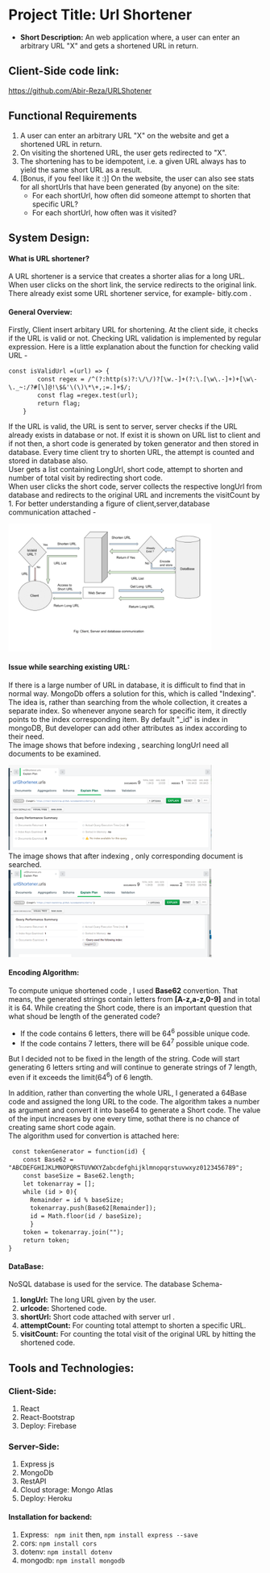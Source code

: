 # Project Title: Url Shortener
* **Short Description:** An web application where, a user can enter an arbitrary URL "X" and gets a shortened URL in return.


## Client-Side code link:
https://github.com/Abir-Reza/URLShotener

## Functional Requirements
1. A user can enter an arbitrary URL "X" on the website and get a shortened URL in return.
2. On visiting the shortened URL, the user gets redirected to "X".
3. The shortening has to be idempotent, i.e. a given URL always has to yield the same short URL as a result.
4. [Bonus, if you feel like it :)] On the website, the user can also see stats for all shortUrls that have been generated (by anyone) on the site:
    * For each shortUrl, how often did someone attempt to shorten that specific URL?
    * For each shortUrl, how often was it visited?

## System Design:
#### What is URL shortener?
A URL shortener is a service that creates a shorter alias for a long URL. When user clicks on the short link, the service redirects to the original link.
There already exist some URL shortener service, for example- bitly.com . 
#### General Overview:
Firstly, Client insert arbitary URL for shortening. At the client side, it checks if the URL is valid or not. Checking URL validation is implemented by regular expression. 
Here is a little explanation about the function for checking valid URL -
``` 
const isValidUrl =(url) => {
        const regex = /^(?:http(s)?:\/\/)?[\w.-]+(?:\.[\w\.-]+)+[\w\-\._~:/?#[\]@!\$&'\(\)\*\+,;=.]+$/;
        const flag =regex.test(url);
        return flag;       
    }

```
If the URL is valid, the URL is sent to server, server checks if the URL already exists in database or not. If exist it is shown on URL list to client and if not then, a short code is generated by token generator and then stored in database. Every time client try to shorten URL, the attempt is counted and stored in database also. <br />
 User gets a list containing LongUrl, short code, attempt to shorten and number of total visit by redirecting short code. <br /> 
 When user clicks the short code, server collects the respective longUrl from database and redirects to the original URL and increments the visitCount by 1. For better understanding a figure of client,server,database communication attached -


<img src="https://github.com/Abir-Reza/URLShotener/blob/main/ImageReadME/DataFlow-URLShortener.jpg" width="80%">

#### Issue while searching existing URL:
If there is a large number of URL in database, it is difficult to find that in normal way. MongoDb offers a solution for this, which is called "Indexing". The idea is, rather than searching from the whole collection, it creates a separate index. So whenever anyone search for specific item, it directly points to the index corresponding item. By default "_id" is index in mongoDB, But developer can add other attributes as index according to their need.  <br />
The image shows that before indexing , searching longUrl need all documents to be examined. <br />

<img src="https://github.com/Abir-Reza/URLShotener/blob/main/ImageReadME/BeforeIndexing.png" width="80%">
<br />
The image shows that after indexing , only corresponding document is searched. <br />
<img src="https://github.com/Abir-Reza/URLShotener/blob/main/ImageReadME/AfterIndexing.png" width="80%">
 <br />



#### Encoding Algorithm:
To compute unique shortened code , I used **Base62** convertion. That means, the generated strings contain letters from **[A-z,a-z,0-9]** and in total it is 64.
While creating the Short code, there is an important question that what shoud be length of the generated code? 
* If the code contains 6 letters, there will be 64<sup>6</sup> possible unique code. 
* If the code contains 7 letters, there will be 64<sup>7</sup> possible unique code. 

But I decided not to be fixed in the length of the string. Code will start generating 6 letters srting and will continue to generate strings of 7 length, even if it exceeds the limit(64<sup>6</sup>) of 6 length.<br />

In addition, rather than converting the whole URL, I generated a 64Base code and assigned the long URL to the code. The algorithm takes a number as argument and convert it into base64 to generate a Short code. The value of the input increases by one every time, sothat there is no chance of creating same short code again.<br />
The algorithm used for convertion is attached here: <br />

```
 const tokenGenerator = function(id) {
    const Base62 = "ABCDEFGHIJKLMNOPQRSTUVWXYZabcdefghijklmnopqrstuvwxyz0123456789";
    const baseSize = Base62.length;
    let tokenarray = [];
    while (id > 0){      
      Remainder = id % baseSize;
      tokenarray.push(Base62[Remainder]);
      id = Math.floor(id / baseSize);
      }        
    token = tokenarray.join("");     
    return token;      
}
```
#### DataBase:
NoSQL database is used for the service. 
The database Schema- <br/>
1. **longUrl:** The long URL given by the user.
2. **urlcode:** Shortened code. 
3. **shortUrl:** Short code attached with server url .
4. **attemptCount:** For counting total attempt to shorten a specific URL.
5. **visitCount:** For counting the total visit of the original URL by hitting the shortened code.



## Tools and Technologies:
### Client-Side:
1. React
2. React-Bootstrap
3. Deploy: Firebase
### Server-Side:
1. Express js
2. MongoDb 
3. RestAPI 
4. Cloud storage: Mongo Atlas
5. Deploy: Heroku
#### Installation for backend:
1. Express: ```  npm init ```   then, ``` npm install express --save ```  <br/>
2. cors: ``` npm install cors ```  <br/>
3. dotenv: ``` npm install dotenv ``` <br/>
4. mongodb: ``` npm install mongodb ``` <br/>

 



